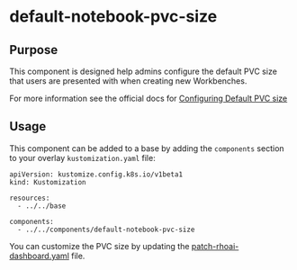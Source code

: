 # default-notebook-pvc-size

## Purpose
This component is designed help admins configure the default PVC size that users are presented with when creating new Workbenches.


For more information see the official docs for [Configuring Default PVC size](https://access.redhat.com/documentation/en-us/red_hat_openshift_ai_self-managed/2-latest/html/managing_resources/managing-cluster-resources_cluster-mgmt#configuring-the-default-pvc-size-for-your-cluster_cluster-mgmt)


## Usage

This component can be added to a base by adding the `components` section to your overlay `kustomization.yaml` file:

```
apiVersion: kustomize.config.k8s.io/v1beta1
kind: Kustomization

resources:
  - ../../base

components:
  - ../../components/default-notebook-pvc-size
```

You can customize the PVC size by updating the [patch-rhoai-dashboard.yaml](./patch-rhoai-dashboard.yaml) file.

